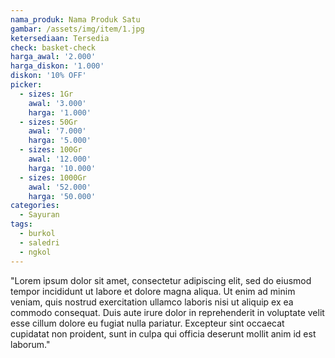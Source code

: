 ```yaml
---
nama_produk: Nama Produk Satu
gambar: /assets/img/item/1.jpg
ketersediaan: Tersedia
check: basket-check
harga_awal: '2.000'
harga_diskon: '1.000'
diskon: '10% OFF'
picker:
  - sizes: 1Gr
    awal: '3.000'
    harga: '1.000'
  - sizes: 50Gr
    awal: '7.000'
    harga: '5.000'
  - sizes: 100Gr
    awal: '12.000'
    harga: '10.000'
  - sizes: 1000Gr
    awal: '52.000'
    harga: '50.000'
categories:
  - Sayuran
tags:
  - burkol
  - saledri
  - ngkol
---
```


"Lorem ipsum dolor sit amet, consectetur adipiscing elit, sed do eiusmod tempor incididunt ut labore et dolore magna aliqua. Ut enim ad minim veniam, quis nostrud exercitation ullamco laboris nisi ut aliquip ex ea commodo consequat. Duis aute irure dolor in reprehenderit in voluptate velit esse cillum dolore eu fugiat nulla pariatur. Excepteur sint occaecat cupidatat non proident, sunt in culpa qui officia deserunt mollit anim id est laborum."
